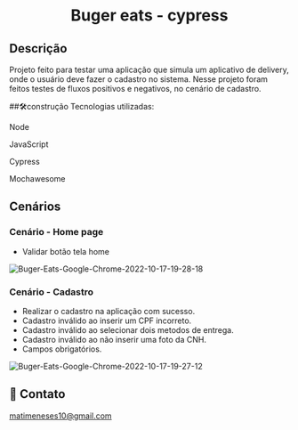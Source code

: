 <h1 align="center">Buger eats - cypress </h1>

## Descrição
Projeto feito para testar uma aplicação que simula um aplicativo de delivery, onde o usuário deve fazer o cadastro no sistema.
Nesse projeto foram feitos testes de fluxos positivos e negativos, no cenário de cadastro. 


##🛠️construção Tecnologias utilizadas:

Node

JavaScript

Cypress

Mochawesome

## Cenários

### Cenário - Home page

* Validar botão tela home 

![Buger-Eats-Google-Chrome-2022-10-17-19-28-18](https://user-images.githubusercontent.com/108771074/196300427-7934541d-3b66-4196-9378-cc64af032f4e.gif)

### Cenário - Cadastro

* Realizar o cadastro na aplicação com sucesso.
* Cadastro inválido ao inserir um CPF incorreto.
* Cadastro inválido ao selecionar dois metodos de entrega.
* Cadastro inválido ao não inserir uma foto da CNH.
* Campos obrigatórios.

![Buger-Eats-Google-Chrome-2022-10-17-19-27-12](https://user-images.githubusercontent.com/108771074/196302211-014a438c-6ef1-4ede-aa1a-5917b406672d.gif)


## 🤝 Contato

matimeneses10@gmail.com


